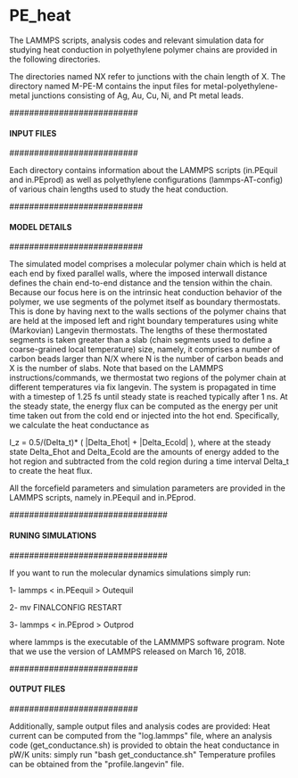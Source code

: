 # PE_heat
The LAMMPS scripts, analysis codes and relevant simulation data
for studying heat conduction in polyethylene polymer chains 
are provided in the following directories.

The directories named NX refer to junctions with the chain length of X.
The directory named M-PE-M contains the input files 
for metal-polyethylene-metal junctions consisting of Ag, Au, Cu, Ni, and Pt metal leads.

##########################
####   INPUT FILES   #####
##########################

Each directory contains information about the LAMMPS scripts
(in.PEquil and in.PEprod) as well as
polyethylene configurations (lammps-AT-config) of various
chain lengths used to study the heat conduction.


###########################
####  MODEL DETAILS   #####
###########################

The simulated model comprises a molecular polymer chain which is held at each end
by fixed parallel walls, where the imposed interwall distance defines the chain
end-to-end distance and the tension within the chain.
Because our focus here is on the intrinsic heat conduction behavior of the polymer,
we use segments of the polymet itself as boundary thermostats.
This is done by having next to the walls sections of the polymer chains that are
held at the imposed left and right boundary temperatures using white
(Markovian) Langevin thermostats.
The lengths of these thermostated segments is taken greater than a slab
(chain segments used to define a coarse-grained local temperature) size,
namely, it comprises a number of carbon beads larger than N/X
where N is the number of carbon beads and X is the number of slabs.
Note that based on the LAMMPS instructions/commands, we thermostat
two regions of the polymer chain at different temperatures via fix langevin.
The system is propagated in time with a timestep of 1.25 fs
until steady state is reached typically after 1 ns.
At the steady state, the energy flux can be computed as the energy per unit time
taken out from the cold end or injected into the hot end.
Specifically, we calculate the heat conductance as

I_z  = 0.5/(Delta_t)* ( |Delta_Ehot| + |Delta_Ecold| ),
where at the steady state Delta_Ehot and Delta_Ecold are the amounts of energy
added to the hot region and subtracted from the cold region during
a time interval Delta_t to create the heat flux.


All the forcefield parameters and simulation parameters are provided in
the LAMMPS scripts, namely in.PEequil and in.PEprod.

################################
####   RUNING SIMULATIONS   ####
################################

If you want to run the molecular dynamics simulations simply run:

1- lammps < in.PEequil > Outequil

2- mv FINALCONFIG RESTART

3- lammps < in.PEprod > Outprod

where lammps is the executable of the LAMMMPS software program.
Note that we use the version of LAMMPS released on March 16, 2018.

##########################
####   OUTPUT FILES   ####
##########################

Additionally, sample output files and analysis codes are provided:
Heat current can be computed from the "log.lammps" file, where an analysis
code (get_conductance.sh) is provided to obtain the heat conductance
in pW/K units: simply run "bash get_conductance.sh"
Temperature profiles can be obtained from the "profile.langevin" file.


